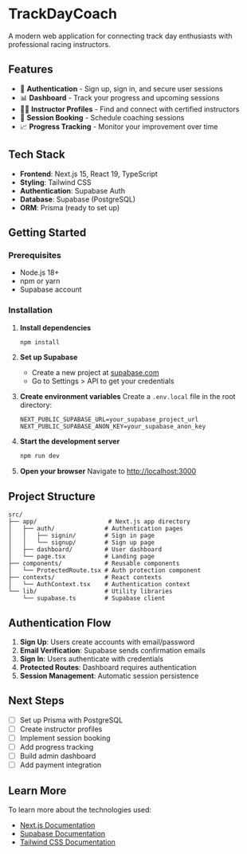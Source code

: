 # TrackDayCoach

A modern web application for connecting track day enthusiasts with professional racing instructors.

## Features

- 🔐 **Authentication** - Sign up, sign in, and secure user sessions
- 📊 **Dashboard** - Track your progress and upcoming sessions
- 👨‍🏫 **Instructor Profiles** - Find and connect with certified instructors
- 📅 **Session Booking** - Schedule coaching sessions
- 📈 **Progress Tracking** - Monitor your improvement over time

## Tech Stack

- **Frontend**: Next.js 15, React 19, TypeScript
- **Styling**: Tailwind CSS
- **Authentication**: Supabase Auth
- **Database**: Supabase (PostgreSQL)
- **ORM**: Prisma (ready to set up)

## Getting Started

### Prerequisites

- Node.js 18+ 
- npm or yarn
- Supabase account

### Installation

1. **Install dependencies**
   ```bash
   npm install
   ```

2. **Set up Supabase**
   - Create a new project at [supabase.com](https://supabase.com)
   - Go to Settings > API to get your credentials

3. **Create environment variables**
   Create a `.env.local` file in the root directory:
   ```env
   NEXT_PUBLIC_SUPABASE_URL=your_supabase_project_url
   NEXT_PUBLIC_SUPABASE_ANON_KEY=your_supabase_anon_key
   ```

4. **Start the development server**
   ```bash
   npm run dev
   ```

5. **Open your browser**
   Navigate to [http://localhost:3000](http://localhost:3000)

## Project Structure

```
src/
├── app/                    # Next.js app directory
│   ├── auth/              # Authentication pages
│   │   ├── signin/        # Sign in page
│   │   └── signup/        # Sign up page
│   ├── dashboard/         # User dashboard
│   └── page.tsx           # Landing page
├── components/            # Reusable components
│   └── ProtectedRoute.tsx # Auth protection component
├── contexts/              # React contexts
│   └── AuthContext.tsx    # Authentication context
└── lib/                   # Utility libraries
    └── supabase.ts        # Supabase client
```

## Authentication Flow

1. **Sign Up**: Users create accounts with email/password
2. **Email Verification**: Supabase sends confirmation emails
3. **Sign In**: Users authenticate with credentials
4. **Protected Routes**: Dashboard requires authentication
5. **Session Management**: Automatic session persistence

## Next Steps

- [ ] Set up Prisma with PostgreSQL
- [ ] Create instructor profiles
- [ ] Implement session booking
- [ ] Add progress tracking
- [ ] Build admin dashboard
- [ ] Add payment integration

## Learn More

To learn more about the technologies used:

- [Next.js Documentation](https://nextjs.org/docs)
- [Supabase Documentation](https://supabase.com/docs)
- [Tailwind CSS Documentation](https://tailwindcss.com/docs)
